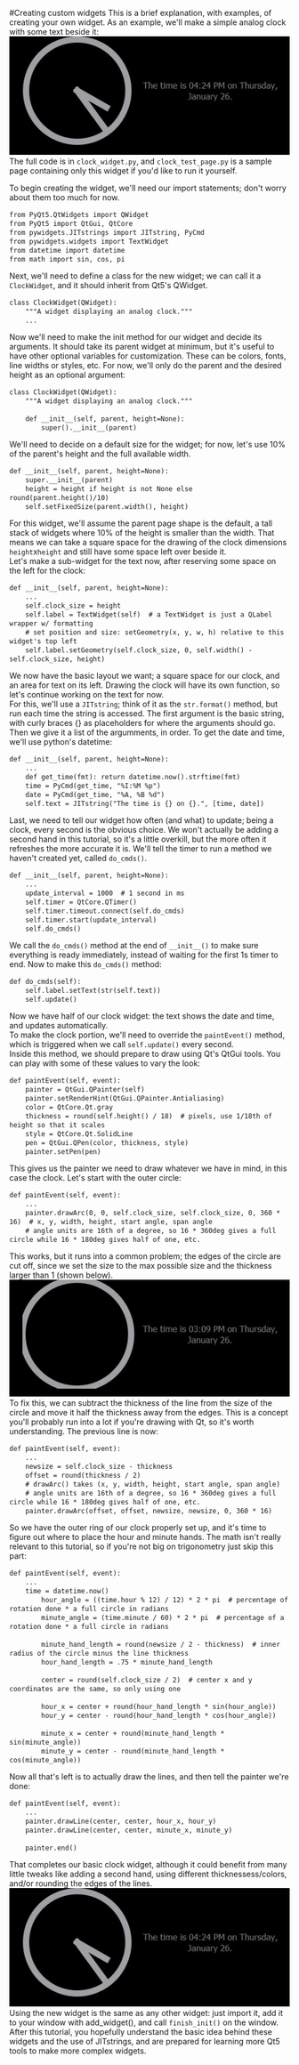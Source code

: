 #Creating custom widgets
This is a brief explanation, with examples, of creating your own widget. As an example, 
we'll make a simple analog clock with some text beside it:  
![The final result](clock_widget_final.jpg "A picture of the completed widget")  
The full code is in `clock_widget.py`, and `clock_test_page.py` is a sample page containing only this widget 
if you'd like to run it yourself.  

To begin creating the widget, we'll need our import statements; don't worry about them too much for now.  
```python3
from PyQt5.QtWidgets import QWidget
from PyQt5 import QtGui, QtCore
from pywidgets.JITstrings import JITstring, PyCmd
from pywidgets.widgets import TextWidget
from datetime import datetime
from math import sin, cos, pi
```
Next, we'll need to define a class for the new widget; we can call it a `ClockWidget`, 
and it should inherit from Qt5's QWidget.
```python3
class ClockWidget(QWidget):
    """A widget displaying an analog clock."""
    ...
```
Now we'll need to make the init method for our widget and decide its arguments. It should 
take its parent widget at minimum, but it's useful to have other optional variables for 
customization. These can be colors, fonts, line widths or styles, etc. For now, we'll only do
the parent and the desired height as an optional argument:
```python3
class ClockWidget(QWidget):
    """A widget displaying an analog clock."""
    
    def __init__(self, parent, height=None):
        super().__init__(parent)
```
We'll need to decide on a default size for the widget; for now, let's use 10% of the parent's height
and the full available width.
```python3
def __init__(self, parent, height=None):
    super.__init__(parent)
    height = height if height is not None else round(parent.height()/10)
    self.setFixedSize(parent.width(), height)
```
For this widget, we'll assume the parent page shape is the default, a tall stack of widgets where 
10% of the height is smaller than the width. That means we can take a square space for the 
drawing of the clock dimensions `height`x`height` and still have some space left over beside it.  
Let's make a sub-widget for the text now, after reserving some space on the left for the clock:
```python3
def __init__(self, parent, height=None):
    ...
    self.clock_size = height
    self.label = TextWidget(self)  # a TextWidget is just a QLabel wrapper w/ formatting
    # set position and size: setGeometry(x, y, w, h) relative to this widget's top left
    self.label.setGeometry(self.clock_size, 0, self.width() - self.clock_size, height)
```
We now have the basic layout we want; a square space for our clock, and an area for text on its left.
Drawing the clock will have its own function, so let's continue working on the text for now.  
For this, we'll use a `JITstring`; think of it as the `str.format()` method, but run each time
the string is accessed. The first argument is the basic string, with curly braces {} as placeholders 
for where the arguments should go. Then we give it a list of the argumments, in order. 
To get the date and time, we'll use python's datetime:
```python3
def __init__(self, parent, height=None):
    ...
    def get_time(fmt): return datetime.now().strftime(fmt)
    time = PyCmd(get_time, "%I:%M %p")
    date = PyCmd(get_time, "%A, %B %d")
    self.text = JITstring("The time is {} on {}.", [time, date])
```
Last, we need to tell our widget how often (and what) to update; being a clock, every 
second is the obvious choice. We won't actually be adding a second hand in this tutorial, 
so it's a little overkill, but the more often it refreshes the more accurate it is.
We'll tell the timer to run a method we haven't created yet, called `do_cmds()`.
```python3
def __init__(self, parent, height=None):
    ...
    update_interval = 1000  # 1 second in ms
    self.timer = QtCore.QTimer()
    self.timer.timeout.connect(self.do_cmds)
    self.timer.start(update_interval)
    self.do_cmds()
```
We call the `do_cmds()` method at the end of `__init__()` to make sure everything is ready immediately,
instead of waiting for the first 1s timer to end. Now to make this `do_cmds()` method:
```python3
def do_cmds(self):
    self.label.setText(str(self.text))
    self.update()
```
Now we have half of our clock widget: the text shows the date and time, and updates automatically.  
To make the clock portion, we'll need to override the `paintEvent()` method, which is triggered when 
we call `self.update()` every second.  
Inside this method, we should prepare to draw using Qt's QtGui tools. You can play with some of these values 
to vary the look:
```python3
def paintEvent(self, event):
    painter = QtGui.QPainter(self)
    painter.setRenderHint(QtGui.QPainter.Antialiasing)
    color = QtCore.Qt.gray
    thickness = round(self.height() / 18)  # pixels, use 1/18th of height so that it scales
    style = QtCore.Qt.SolidLine
    pen = QtGui.QPen(color, thickness, style)
    painter.setPen(pen)
```
This gives us the painter we need to draw whatever we have in mind, in this case the clock. 
Let's start with the outer circle:
```python3
def paintEvent(self, event):
    ...
    painter.drawArc(0, 0, self.clock_size, self.clock_size, 0, 360 * 16)  # x, y, width, height, start angle, span angle
    # angle units are 16th of a degree, so 16 * 360deg gives a full circle while 16 * 180deg gives half of one, etc.
```
This works, but it runs into a common problem; the edges of the circle are cut off, since 
we set the size to the max possible size and the thickness larger than 1 (shown below).  
![Edges cut off](clock_no_offset.jpg "A picture showing the cropped edges.")   
To fix this, we can subtract the thickness of the line from the 
size of the circle and move it half the thickness away from the edges. This is a concept 
you'll probably run into a lot if you're drawing with Qt, so it's worth understanding.
The previous line is now:
```python3
def paintEvent(self, event):
    ...
    newsize = self.clock_size - thickness
    offset = round(thickness / 2)
    # drawArc() takes (x, y, width, height, start angle, span angle)
    # angle units are 16th of a degree, so 16 * 360deg gives a full circle while 16 * 180deg gives half of one, etc.
    painter.drawArc(offset, offset, newsize, newsize, 0, 360 * 16)
```
So we have the outer ring of our clock properly set up, and it's time to figure out where
to place the hour and minute hands. The math isn't really relevant to this tutorial, so 
if you're not big on trigonometry just skip this part:
```python3
def paintEvent(self, event):
    ...
    time = datetime.now()
        hour_angle = ((time.hour % 12) / 12) * 2 * pi  # percentage of rotation done * a full circle in radians
        minute_angle = (time.minute / 60) * 2 * pi  # percentage of a rotation done * a full circle in radians

        minute_hand_length = round(newsize / 2 - thickness)  # inner radius of the circle minus the line thickness
        hour_hand_length = .75 * minute_hand_length

        center = round(self.clock_size / 2)  # center x and y coordinates are the same, so only using one

        hour_x = center + round(hour_hand_length * sin(hour_angle))
        hour_y = center - round(hour_hand_length * cos(hour_angle))

        minute_x = center + round(minute_hand_length * sin(minute_angle))
        minute_y = center - round(minute_hand_length * cos(minute_angle))
```
Now all that's left is to actually draw the lines, and then tell the painter we're done: 
```python3
def paintEvent(self, event):
    ...
    painter.drawLine(center, center, hour_x, hour_y)
    painter.drawLine(center, center, minute_x, minute_y)
    
    painter.end()
```
That completes our basic clock widget, although it could benefit from many little tweaks like 
adding a second hand, using different thicknessess/colors, and/or rounding the edges of the lines.  
![The final result](clock_widget_final.jpg "A picture of the completed widget")  
Using the new widget is the same as any other widget: just import it, add it to your window with add_widget(), and call 
`finish_init()` on the window.  
After this tutorial, you hopefully understand the basic idea behind these widgets and the use of JITstrings, 
and are prepared for learning more Qt5 tools to make more complex widgets.